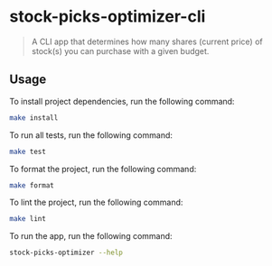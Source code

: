 # stock-picks-optimizer-cli
> A CLI app that determines how many shares (current price) of stock(s) you can purchase with a given budget.

## Usage

To install project dependencies, run the following command:
```bash
make install
```

To run all tests, run the following command:
```bash
make test
```

To format the project, run the following command:
```bash
make format
```

To lint the project, run the following command:
```bash
make lint
```

To run the app, run the following command:
```bash
stock-picks-optimizer --help
```